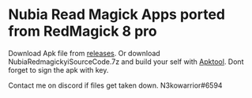 # Nubia Read Magick Apps ported from RedMagick 8 pro
Download Apk file from [releases](https://github.com/N3kowarriorCZenchilada/NubiaPortedAppsRedMagick8pro/releases/tag/Mora).
Or download NubiaRedmagickyiSourceCode.7z and build your self with [Apktool](https://ibotpeaches.github.io/Apktool/). Dont forget to sign the apk with key.

Contact me on discord if files get taken down. N3kowarrior#6594

